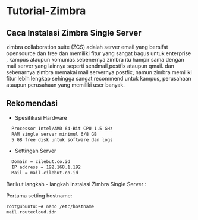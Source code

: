# Tutorial-Zimbra

## Caca Instalasi Zimbra Single Server

zimbra collaboration suite (ZCS) adalah server email yang bersifat opensource dan free dan memiliki fitur yang sangat bagus untuk enterprise , kampus ataupun komunias.sebenernya zimbra itu hampir sama dengan mail server yang lainnya seperti sendmail,postfix ataupun qmail. dan sebenarnya zimbra memakai mail servernya postfix, namun zimbra memiliki fitur lebih lengkap sehingga sangat recommend untuk kampus, perusahaan ataupun perusahaan yang memiliki user banyak.
    
## Rekomendasi

* Spesifikasi Hardware
```bash
  Processor Intel/AMD 64-Bit CPU 1.5 GHz
  RAM single server minimul 6/8 GB
  5 GB free disk untuk software dan logs
```
* Settingan Server
```bash
  Domain = cilebut.co.id
  IP address = 192.168.1.192
  Mail = mail.cilebut.co.id
```

Berikut langkah - langkah instalasi Zimbra Single Server :

Pertama setting hostname:
```bash
root@ubuntu:~# nano /etc/hostname  
mail.routecloud.idn


